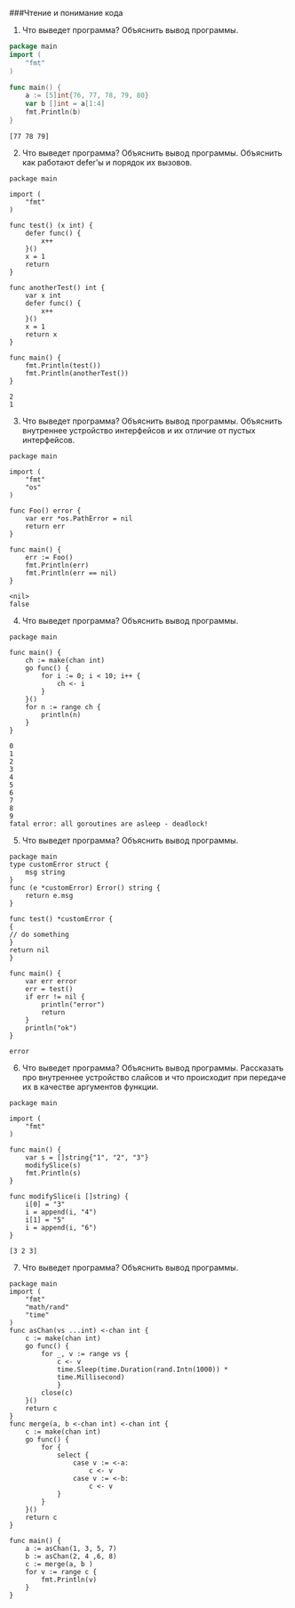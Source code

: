 ###Чтение и понимание кода
1. Что выведет программа? Объяснить вывод программы.
``` go
package main
import (
	"fmt"
)

func main() {
	a := [5]int{76, 77, 78, 79, 80}
	var b []int = a[1:4]
	fmt.Println(b)
}
```

```
[77 78 79]
```

2. Что выведет программа? Объяснить вывод программы. Объяснить как работают
defer’ы и порядок их вызовов.
```
package main

import (
	"fmt"
)

func test() (x int) {
	defer func() {
		x++
	}()
	x = 1
	return
}

func anotherTest() int {
	var x int
	defer func() {
		x++
	}()
	x = 1
	return x
}

func main() {
	fmt.Println(test())
    fmt.Println(anotherTest())
}
```

```
2
1
```

3. Что выведет программа? Объяснить вывод программы. Объяснить внутреннее
устройство интерфейсов и их отличие от пустых интерфейсов.
```
package main

import (
	"fmt"
	"os"
)

func Foo() error {
	var err *os.PathError = nil
	return err
}

func main() {
	err := Foo()
	fmt.Println(err)
	fmt.Println(err == nil)
}
```

```
<nil>
false
```

4. Что выведет программа? Объяснить вывод программы.
```
package main

func main() {
	ch := make(chan int)
	go func() {
		for i := 0; i < 10; i++ {
			ch <- i
		}
	}()
	for n := range ch {
		println(n)
	}
}
```

```
0
1
2
3
4
5
6
7
8
9
fatal error: all goroutines are asleep - deadlock!
```

5. Что выведет программа? Объяснить вывод программы.
```
package main
type customError struct {
	msg string
}
func (e *customError) Error() string {
	return e.msg
}

func test() *customError {
{
// do something
}
return nil
}

func main() {
	var err error
	err = test()
	if err != nil {
		println("error")
		return
	}
	println("ok")
}
```

```
error
```

6. Что выведет программа? Объяснить вывод программы. Рассказать про
внутреннее устройство слайсов и что происходит при передаче их в качестве
аргументов функции.
```
package main

import (
	"fmt"
)

func main() {
	var s = []string{"1", "2", "3"}
	modifySlice(s)
	fmt.Println(s)
}

func modifySlice(i []string) {
	i[0] = "3"
	i = append(i, "4")
	i[1] = "5"
	i = append(i, "6")
}
```

```
[3 2 3]
```

7. Что выведет программа? Объяснить вывод программы.
```
package main
import (
	"fmt"
	"math/rand"
	"time"
)
func asChan(vs ...int) <-chan int {
	c := make(chan int)
	go func() {
		for _, v := range vs {
			c <- v
			time.Sleep(time.Duration(rand.Intn(1000)) *
			time.Millisecond)
			}
		close(c)
	}()
	return c
}
func merge(a, b <-chan int) <-chan int {
	c := make(chan int)
	go func() {
		for {
			select {
				case v := <-a:
					c <- v
				case v := <-b:
					c <- v
			}
		}
	}()
	return c
}

func main() {
	a := asChan(1, 3, 5, 7)
	b := asChan(2, 4 ,6, 8)
	c := merge(a, b )
	for v := range c {
		fmt.Println(v)
	}
}
```
